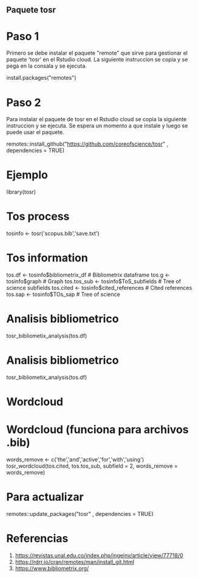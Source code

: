 ## Paquete tosr 

# Paso 1
Primero se debe instalar el paquete "remote" que sirve para gestionar el paquete 'tosr' en el Rstudio cloud. La siguiente instruccion se copia y se pega en la consala y se ejecuta. 

install.packages("remotes")

# Paso 2
Para instalar el paquete de tosr en el Rstudio cloud se copia la siguiente instruccion y se ejecuta. Se espera un momento a que instale y luego se puede usar el paquete.  

remotes::install_github("https://github.com/coreofscience/tosr" , dependencies = TRUE)

# Ejemplo

library(tosr)

# Tos process
tosinfo <- tosr('scopus.bib','save.txt')

# Tos information
tos.df      <- tosinfo$bibliometrix_df    # Bibliometrix dataframe
tos.g       <- tosinfo$graph              # Graph
tos.tos_sub <- tosinfo$ToS_subfields      # Tree of science subfields
tos.cited   <- tosinfo$cited_references   # Cited references
tos.sap     <- tosinfo$TOs_sap            # Tree of science 

# Analisis bibliometrico 
tosr_bibliometix_analysis(tos.df)

# **Analisis bibliometrico**
tosr_bibliometix_analysis(tos.df)

# **Wordcloud**
# Wordcloud (funciona para archivos .bib)
words_remove <- c('the','and','active','for','with','using')
tosr_wordcloud(tos.cited, tos.tos_sub, subfield = 2, words_remove = words_remove)

# **Para actualizar**
remotes::update_packages("tosr" , dependencies = TRUE)

# Referencias
1. https://revistas.unal.edu.co/index.php/ingeinv/article/view/77718/0
2. https://rdrr.io/cran/remotes/man/install_git.html
2. https://www.bibliometrix.org/
